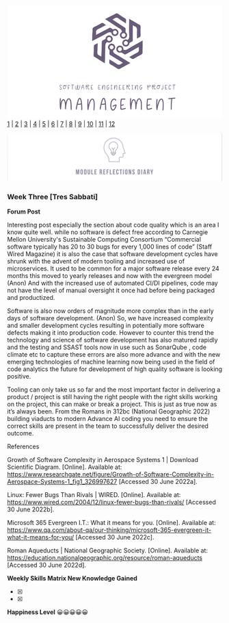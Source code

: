 ![Logo](Images/Logo.png)
[1](/MyPortfolio/SEPM/Unit01.html) | [2](/MyPortfolio/SEPM/Unit02.html) | [3](/MyPortfolio/SEPM/Unit03.html) | [4](/MyPortfolio/SEPM/Unit04.html) | [5](/MyPortfolio/SEPM/Unit05.html) | [6](/MyPortfolio/SEPM/Unit06.html) | [7](/MyPortfolio/SEPM/Unit07.html) | [8](/MyPortfolio/SEPM/Unit08.html) | [9](/MyPortfolio/SEPM/Unit09.html) | [10](/MyPortfolio/SEPM/Unit10.html) | [11](/MyPortfolio/SEPM/Unit11.html) | [12](/MyPortfolio/SEPM/Unit12.html)

![Logo](Images/Diary.png)
### Week Three [Tres Sabbati]

**Forum Post**

Interesting post especially the section about code quality which is an area I know quite well. while no software is defect free according to Carnegie Mellon University's Sustainable Computing Consortium “Commercial software typically has 20 to 30 bugs for every 1,000 lines of code” (Staff Wired Magazine) it is also the case that software development cycles have shrunk with the advent of modern tooling and increased use of microservices. It used to be common for a major software release every 24 months this moved to yearly releases and now with the evergreen model (Anon) And with the increased use of automated CI/DI pipelines, code may not have the level of manual oversight it once had before being packaged and productized.

Software is also now orders of magnitude more complex than in the early days of software development. (Anon) So, we have increased complexity and smaller development cycles resulting in potentially more software defects making it into production code. However to counter this trend the technology and science of software development has also matured rapidly and the testing and SSAST tools now in use such as SonarQube , code climate etc to capture these errors are also more advance and with the new emerging technologies of machine learning now being used in the field of code analytics the future for development of high quality software is looking positive.

Tooling can only take us so far and the most important factor in delivering a product / project is still having the right people with the right skills working on the project, this can make or break a project. This is just as true now as it’s always been. From the Romans in 312bc (National Geographic 2022) building viaducts to modern Advance AI coding you need to ensure the correct skills are present in the team to successfully deliver the desired outcome.  

References 

Growth of Software Complexity in Aerospace Systems 1 | Download Scientific Diagram. [Online]. Available at: https://www.researchgate.net/figure/Growth-of-Software-Complexity-in-Aerospace-Systems-1_fig1_326997627 [Accessed 30 June 2022a].

Linux: Fewer Bugs Than Rivals | WIRED. [Online]. Available at: https://www.wired.com/2004/12/linux-fewer-bugs-than-rivals/ [Accessed 30 June 2022b].

Microsoft 365 Evergreen I.T.: What it means for you. [Online]. Available at: https://www.qa.com/about-qa/our-thinking/microsoft-365-evergreen-it-what-it-means-for-you/ [Accessed 30 June 2022c].

Roman Aqueducts | National Geographic Society. [Online]. Available at: https://education.nationalgeographic.org/resource/roman-aqueducts [Accessed 30 June 2022d].


**Weekly Skills Matrix New Knowledge Gained**

- [x] 
- [x] 

**Happiness Level**
😀😀😀😀😀
